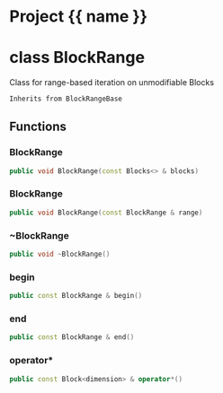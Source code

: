<script setup>
import {useRoute} from 'vitepress'
const {path} = useRoute()
const tokens = path.split('/')
const words = tokens[2].split('-');
for (let i = 0; i < words.length; i++) {
    words[i] = words[i].charAt(0).toUpperCase() + words[i].slice(1);
    words[i] = words[i].replace('geode', 'Geode')
}
const name = words.join('-');
</script>
# Project {{ name }}

# class BlockRange


 Class for range-based iteration on unmodifiable Blocks



```cpp
Inherits from BlockRangeBase
```



## Functions

### BlockRange

```cpp
public void BlockRange(const Blocks<> & blocks)
```


### BlockRange

```cpp
public void BlockRange(const BlockRange & range)
```


### ~BlockRange

```cpp
public void ~BlockRange()
```


### begin

```cpp
public const BlockRange & begin()
```


### end

```cpp
public const BlockRange & end()
```


### operator*

```cpp
public const Block<dimension> & operator*()
```





